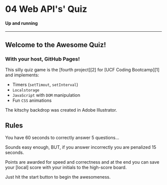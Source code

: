 # 04 Web API's' Quiz

#### Up and running 
---

## Welcome to the Awesome Quiz! 
### With your host, GitHub Pages!

This silly quiz game is the [fourth project][2] for [UCF Coding Bootcamp][1] and implements:
- Timers (`setTimout`, `setInterval`)
- `Localstorage`
- `JavaScript` with `DOM` manipulation
- Fun `CSS` animations

The kitschy backdrop was created in Adobe Illustrator.

## Rules
You have 60 seconds to correctly answer 5 questions...

Sounds easy enough, BUT, if you answer incorrectly you are penalized 15 seconds.

Points are awarded for speed and correctness and at the end you can save your [local] score with your initials to the high-score board.

Just hit the start button to begin the awesomeness.

